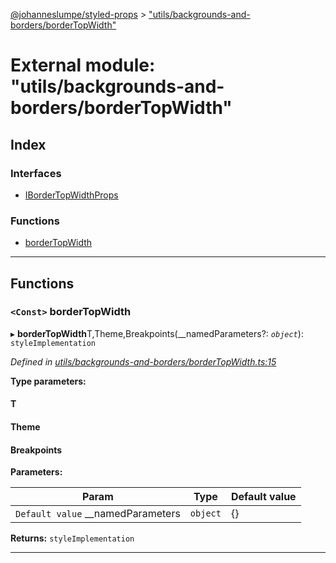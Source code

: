 [@johanneslumpe/styled-props](../README.md) > ["utils/backgrounds-and-borders/borderTopWidth"](../modules/_utils_backgrounds_and_borders_bordertopwidth_.md)

# External module: "utils/backgrounds-and-borders/borderTopWidth"

## Index

### Interfaces

* [IBorderTopWidthProps](../interfaces/_utils_backgrounds_and_borders_bordertopwidth_.ibordertopwidthprops.md)

### Functions

* [borderTopWidth](_utils_backgrounds_and_borders_bordertopwidth_.md#bordertopwidth)

---

## Functions

<a id="bordertopwidth"></a>

### `<Const>` borderTopWidth

▸ **borderTopWidth**T,Theme,Breakpoints(__namedParameters?: *`object`*): `styleImplementation`

*Defined in [utils/backgrounds-and-borders/borderTopWidth.ts:15](https://github.com/johanneslumpe/styled-props/blob/3abf398/src/utils/backgrounds-and-borders/borderTopWidth.ts#L15)*

**Type parameters:**

#### T 
#### Theme 
#### Breakpoints 
**Parameters:**

| Param | Type | Default value |
| ------ | ------ | ------ |
| `Default value` __namedParameters | `object` |  {} |

**Returns:** `styleImplementation`

___

